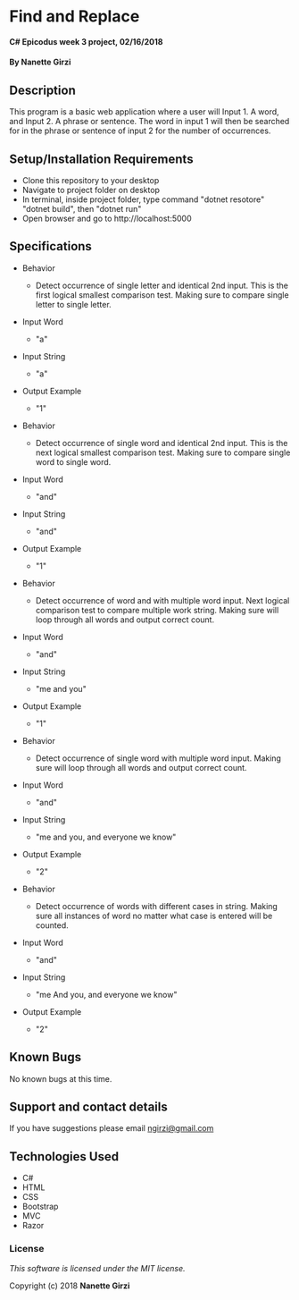 # Find and Replace

#### C# Epicodus week 3 project, 02/16/2018

#### By **Nanette Girzi**

## Description

This program is a basic web application where a user will Input 1. A word, and Input 2. A phrase or sentence. The word in input 1 will then be searched for in  the phrase or sentence of input 2 for the number of occurrences.


## Setup/Installation Requirements

* Clone this repository to your desktop
* Navigate to project folder on desktop
* In terminal, inside project folder, type command "dotnet resotore" "dotnet build", then "dotnet run"
* Open browser and go to http://localhost:5000

## Specifications

* Behavior
  * Detect occurrence of single letter and identical 2nd input. This is the first logical smallest comparison test. Making sure to compare single letter to single letter.
* Input Word
  * "a"
* Input String
  * "a"
* Output Example
  * "1"

* Behavior
  * Detect occurrence of single word and identical 2nd input. This is the next logical smallest comparison test. Making sure to compare single word to single word.
* Input Word
  * "and"
* Input String
  * "and"
* Output Example
  * "1"  

* Behavior
  * Detect occurrence of word and with multiple word input. Next logical comparison test to compare multiple work string. Making sure will loop through all words and output correct count.
* Input Word
  * "and"
* Input String
  * "me and you"
* Output Example
  * "1"  

* Behavior
  * Detect occurrence of single word with multiple word input. Making sure will loop through all words and output correct count.
* Input Word
  * "and"
* Input String
  * "me and you, and everyone we know"
* Output Example
    * "2"  

* Behavior
  * Detect occurrence of words with different cases in string. Making sure all instances of word no matter what case is entered will be counted.
* Input Word
    * "and"
* Input String
    * "me And you, and everyone we know"
* Output Example
    * "2"  


## Known Bugs

No known bugs at this time.

## Support and contact details

If you have suggestions please email ngirzi@gmail.com

## Technologies Used

* C#
* HTML
* CSS
* Bootstrap
* MVC  
* Razor

### License

*This software is licensed under the MIT license.*

Copyright (c) 2018 **Nanette Girzi**
